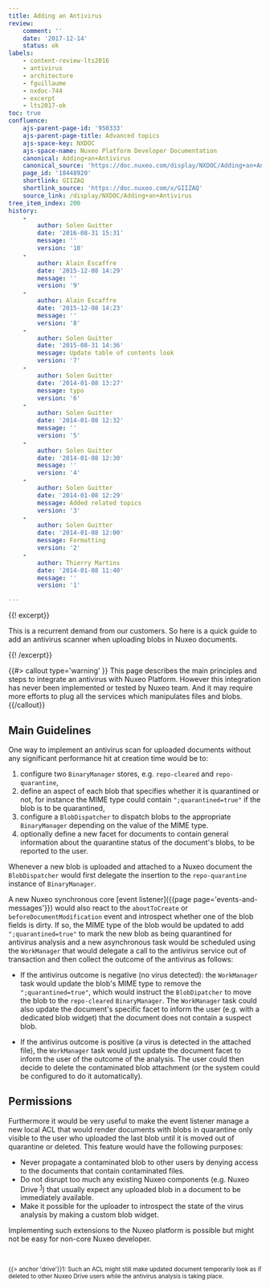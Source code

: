 ```yaml
---
title: Adding an Antivirus
review:
    comment: ''
    date: '2017-12-14'
    status: ok
labels:
    - content-review-lts2016
    - antivirus
    - architecture
    - fguillaume
    - nxdoc-744
    - excerpt
    - lts2017-ok
toc: true
confluence:
    ajs-parent-page-id: '950333'
    ajs-parent-page-title: Advanced topics
    ajs-space-key: NXDOC
    ajs-space-name: Nuxeo Platform Developer Documentation
    canonical: Adding+an+Antivirus
    canonical_source: 'https://doc.nuxeo.com/display/NXDOC/Adding+an+Antivirus'
    page_id: '18448920'
    shortlink: GIIZAQ
    shortlink_source: 'https://doc.nuxeo.com/x/GIIZAQ'
    source_link: /display/NXDOC/Adding+an+Antivirus
tree_item_index: 200
history:
    -
        author: Solen Guitter
        date: '2016-08-31 15:31'
        message: ''
        version: '10'
    -
        author: Alain Escaffre
        date: '2015-12-08 14:29'
        message: ''
        version: '9'
    -
        author: Alain Escaffre
        date: '2015-12-08 14:23'
        message: ''
        version: '8'
    -
        author: Solen Guitter
        date: '2015-08-31 14:36'
        message: Update table of contents look
        version: '7'
    -
        author: Solen Guitter
        date: '2014-01-08 13:27'
        message: typo
        version: '6'
    -
        author: Solen Guitter
        date: '2014-01-08 12:32'
        message: ''
        version: '5'
    -
        author: Solen Guitter
        date: '2014-01-08 12:30'
        message: ''
        version: '4'
    -
        author: Solen Guitter
        date: '2014-01-08 12:29'
        message: Added related topics
        version: '3'
    -
        author: Solen Guitter
        date: '2014-01-08 12:00'
        message: Formatting
        version: '2'
    -
        author: Thierry Martins
        date: '2014-01-08 11:40'
        message: ''
        version: '1'

---
```

{{! excerpt}}

This is a recurrent demand from our customers. So here is a quick guide to add an antivirus scanner when uploading blobs in Nuxeo documents.

{{! /excerpt}}

{{#> callout type='warning' }}
This page describes the main principles and steps to integrate an antivirus with Nuxeo Platform. However this integration has never been implemented or tested by Nuxeo team. And it may require more efforts to plug all the services which manipulates files and blobs.
{{/callout}}

## Main Guidelines

One way to implement an antivirus scan for uploaded documents without any significant performance hit at creation time would be to:

1.  configure two `BinaryManager` stores, e.g. `repo-cleared` and `repo-quarantine`,
2.  define an aspect of each blob that specifies whether it is quarantined or not, for instance the MIME type could contain `";quarantined=true"` if the blob is to be quarantined,
3.  configure a `BlobDispatcher` to dispatch blobs to the appropriate `BinaryManager` depending on the value of the MIME type.
4.  optionally define a new facet for documents to contain general information about the quarantine status of the document's blobs, to be reported to the user.

Whenever a new blob is uploaded and attached to a Nuxeo document the `BlobDispatcher` would first delegate the insertion to the `repo-quarantine` instance of `BinaryManager`.

A new Nuxeo synchronous core [event listener]({{page page='events-and-messages'}}) would also react to the `aboutToCreate` or `beforeDocumentModification` event and introspect whether one of the blob fields is dirty. If so, the MIME type of the blob would be updated to add `";quarantined=true"` to mark the new blob as being quarantined for antivirus analysis and a new asynchronous task would be scheduled using the `WorkManager` that would delegate a call to the antivirus service out of transaction and then collect the outcome of the antivirus as follows:

*   If the antivirus outcome is negative (no virus detected): the `WorkManager` task would update the blob's MIME type to remove the `";quarantined=true"`, which would instruct the `BlobDipatcher` to move the blob to the `repo-cleared` `BinaryManager`. The `WorkManager` task could also update the document's specific facet to inform the user (e.g. with a dedicated blob widget) that the document does not contain a suspect blob.

*   If the antivirus outcome is positive (a virus is detected in the attached file), the `WorkManager` task would just update the document facet to inform the user of the outcome of the analysis. The user could then decide to delete the contaminated blob attachment (or the system could be configured to do it automatically).

## Permissions

Furthermore it would be very useful to make the event listener manage a new local ACL that would render documents with blobs in quarantine only visible to the user who uploaded the last blob until it is moved out of quarantine or deleted. This feature would have the following purposes:

*   Never propagate a contaminated blob to other users by denying access to the documents that contain contaminated files.
*   Do not disrupt too much any existing Nuxeo components (e.g. Nuxeo Drive <sup><span class="error">[1](#drive)</span></sup>) that usually expect any uploaded blob in a document to be immediately available.
*   Make it possible for the uploader to introspect the state of the virus analysis by making a custom blob widget.

Implementing such extensions to the Nuxeo platform is possible but might not be easy for non-core Nuxeo developer.

&nbsp;

<sub><span class="error">{{> anchor 'drive'}}1</span>: Such an ACL might still make updated document temporarily look as if deleted to other Nuxeo Drive users while the antivirus analysis is taking place.</sub>

&nbsp;
